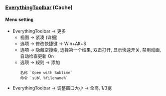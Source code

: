 ### [EverythingToolbar](https://github.com/srwi/EverythingToolbar) (Cache)

#### Menu setting

- EverythingToolbar → 更多
  - 视图 → 紧凑 (详细)
  - 选项 → 修改快捷键 → Win+Alt+S
  - 选项 → 隐藏空搜索, 选择第一个结果, 双击打开, 显示快速开关, 禁用动画, 自动检查更新 On
  - 选项 → 规则 → 添加
    ```
    名称 `Open with Sublime`
    命令 `subl %filename%`
    ```
- EverythingToolbar → 调整窗口大小 → 全高, 1/3宽